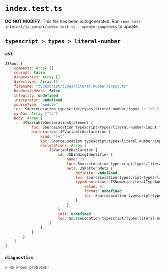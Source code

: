 # `index.test.ts`

**DO NOT MODIFY**. This file has been autogenerated. Run `rome test internal/js-parser/index.test.ts --update-snapshots` to update.

## `typescript > types > literal-number`

### `ast`

```javascript
JSRoot {
	comments: Array []
	corrupt: false
	diagnostics: Array []
	directives: Array []
	filename: "typescript/types/literal-number/input.ts"
	hasHoistedVars: false
	integrity: undefined
	interpreter: undefined
	sourceType: "module"
	loc: SourceLocation typescript/types/literal-number/input.ts 1:0-2:0
	syntax: Array ["ts"]
	body: Array [
		JSVariableDeclarationStatement {
			loc: SourceLocation typescript/types/literal-number/input.ts 1:0-1:9
			declaration: JSVariableDeclaration {
				kind: "let"
				loc: SourceLocation typescript/types/literal-number/input.ts 1:0-1:9
				declarations: Array [
					JSVariableDeclarator {
						id: JSBindingIdentifier {
							name: "x"
							loc: SourceLocation typescript/types/literal-number/input.ts 1:4-1:8
							meta: JSPatternMeta {
								definite: undefined
								loc: SourceLocation typescript/types/literal-number/input.ts 1:4-1:8
								typeAnnotation: TSNumericLiteralTypeAnnotation {
									value: 0
									format: undefined
									loc: SourceLocation typescript/types/literal-number/input.ts 1:7-1:8
								}
							}
						}
						init: undefined
						loc: SourceLocation typescript/types/literal-number/input.ts 1:4-1:8
					}
				]
			}
		}
	]
}
```

### `diagnostics`

```
✔ No known problems!

```
